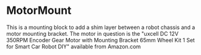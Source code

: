 # MotorMount

This is a mounting block to add a shim layer between a robot chassis and
a motor mounting bracket. The motor in question is the
"uxcell DC 12V 350RPM Encoder Gear Motor with Mounting Bracket 65mm
Wheel Kit 1 Set for Smart Car Robot DIY" available from Amazon.com

